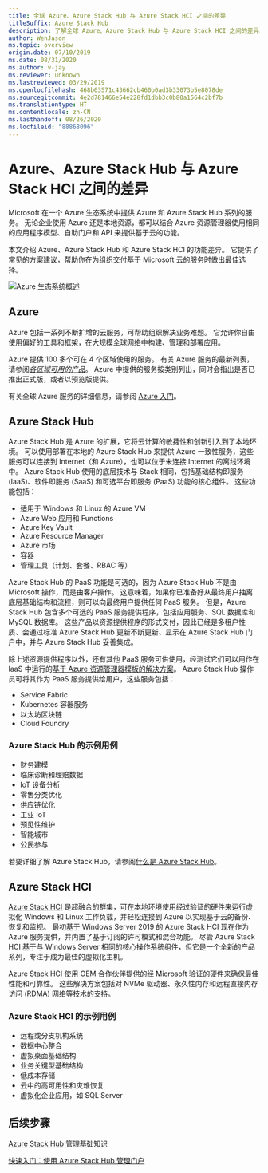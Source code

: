 ```yaml
---
title: 全球 Azure、Azure Stack Hub 与 Azure Stack HCI 之间的差异
titleSuffix: Azure Stack Hub
description: 了解全球 Azure、Azure Stack Hub 与 Azure Stack HCI 之间的差异。
author: WenJason
ms.topic: overview
origin.date: 07/10/2019
ms.date: 08/31/2020
ms.author: v-jay
ms.reviewer: unknown
ms.lastreviewed: 03/29/2019
ms.openlocfilehash: 468b63571c43662cb460b0ad3b33073b5e8078de
ms.sourcegitcommit: 4e2d781466e54e228fd1dbb3c0b80a1564c2bf7b
ms.translationtype: HT
ms.contentlocale: zh-CN
ms.lasthandoff: 08/26/2020
ms.locfileid: "88868096"
---
```

# <a name="differences-between-azure-azure-stack-hub-and-azure-stack-hci"></a>Azure、Azure Stack Hub 与 Azure Stack HCI 之间的差异

Microsoft 在一个 Azure 生态系统中提供 Azure 和 Azure Stack Hub 系列的服务。 无论企业使用 Azure 还是本地资源，都可以结合 Azure 资源管理器使用相同的应用程序模型、自助门户和 API 来提供基于云的功能。

本文介绍 Azure、Azure Stack Hub 和 Azure Stack HCI 的功能差异。 它提供了常见的方案建议，帮助你在为组织交付基于 Microsoft 云的服务时做出最佳选择。

![Azure 生态系统概述](./media/compare-azure-azure-stack/azure-family.svg)

## <a name="azure"></a>Azure

Azure 包括一系列不断扩增的云服务，可帮助组织解决业务难题。 它允许你自由使用偏好的工具和框架，在大规模全球网络中构建、管理和部署应用。

Azure 提供 100 多个可在 4 个区域使用的服务。 有关 Azure 服务的最新列表，请参阅[*各区域可用的产品*](https://azure.microsoft.com/global-infrastructure/services/?regions=china-non-regional,china-east,china-east-2,china-north,china-north-2&products=all)。 Azure 中提供的服务按类别列出，同时会指出是否已推出正式版，或者以预览版提供。

有关全球 Azure 服务的详细信息，请参阅 [Azure 入门](https://docs.azure.cn/#pivot=get-started&panel=get-started1)。

## <a name="azure-stack-hub"></a>Azure Stack Hub

Azure Stack Hub 是 Azure 的扩展，它将云计算的敏捷性和创新引入到了本地环境。 可以使用部署在本地的 Azure Stack Hub 来提供 Azure 一致性服务，这些服务可以连接到 Internet（和 Azure），也可以位于未连接 Internet 的离线环境中。 Azure Stack Hub 使用的底层技术与 Stack 相同，包括基础结构即服务 (IaaS)、软件即服务 (SaaS) 和可选平台即服务 (PaaS) 功能的核心组件。 这些功能包括：

- 适用于 Windows 和 Linux 的 Azure VM
- Azure Web 应用和 Functions
- Azure Key Vault
- Azure Resource Manager
- Azure 市场
- 容器
- 管理工具（计划、套餐、RBAC 等）

Azure Stack Hub 的 PaaS 功能是可选的，因为 Azure Stack Hub 不是由 Microsoft 操作，而是由客户操作。 这意味着，如果你已准备好从最终用户抽离底层基础结构和流程，则可以向最终用户提供任何 PaaS 服务。 但是，Azure Stack Hub 包含多个可选的 PaaS 服务提供程序，包括应用服务、SQL 数据库和 MySQL 数据库。 这些产品以资源提供程序的形式交付，因此已经是多租户性质、会通过标准 Azure Stack Hub 更新不断更新、显示在 Azure Stack Hub 门户中，并与 Azure Stack Hub 妥善集成。

除上述资源提供程序以外，还有其他 PaaS 服务可供使用，经测试它们可以用作在 IaaS 中运行的[基于 Azure 资源管理器模板的解决方案](https://github.com/Azure/AzureStack-QuickStart-Templates)。 Azure Stack Hub 操作员可将其作为 PaaS 服务提供给用户，这些服务包括：

- Service Fabric
- Kubernetes 容器服务
- 以太坊区块链
- Cloud Foundry

### <a name="example-use-cases-for-azure-stack-hub"></a>Azure Stack Hub 的示例用例

- 财务建模
- 临床诊断和理赔数据
- IoT 设备分析
- 零售分类优化
- 供应链优化
- 工业 IoT
- 预见性维护
- 智能城市
- 公民参与

若要详细了解 Azure Stack Hub，请参阅[什么是 Azure Stack Hub](azure-stack-overview.md)。

## <a name="azure-stack-hci"></a>Azure Stack HCI

[Azure Stack HCI](../hci/overview.md) 是超融合的群集，可在本地环境使用经过验证的硬件来运行虚拟化 Windows 和 Linux 工作负载，并轻松连接到 Azure 以实现基于云的备份、恢复和监视。 最初基于 Windows Server 2019 的 Azure Stack HCI 现在作为 Azure 服务提供，并内置了基于订阅的许可模式和混合功能。 尽管 Azure Stack HCI 基于与 Windows Server 相同的核心操作系统组件，但它是一个全新的产品系列，专注于成为最佳的虚拟化主机。

Azure Stack HCI 使用 OEM 合作伙伴提供的经 Microsoft 验证的硬件来确保最佳性能和可靠性。 这些解决方案包括对 NVMe 驱动器、永久性内存和远程直接内存访问 (RDMA) 网络等技术的支持。

### <a name="example-use-cases-for-azure-stack-hci"></a>Azure Stack HCI 的示例用例

- 远程或分支机构系统
- 数据中心整合
- 虚拟桌面基础结构
- 业务关键型基础结构
- 低成本存储
- 云中的高可用性和灾难恢复
- 虚拟化企业应用，如 SQL Server

## <a name="next-steps"></a>后续步骤

[Azure Stack Hub 管理基础知识](azure-stack-manage-basics.md)

[快速入门：使用 Azure Stack Hub 管理门户](azure-stack-manage-portals.md)
